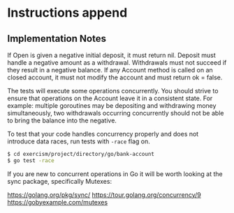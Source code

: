 # Instructions append

## Implementation Notes

If Open is given a negative initial deposit, it must return nil.
Deposit must handle a negative amount as a withdrawal. Withdrawals must
not succeed if they result in a negative balance.
If any Account method is called on an closed account, it must not modify
the account and must return ok = false.

The tests will execute some operations concurrently. You should strive
to ensure that operations on the Account leave it in a consistent state.
For example: multiple goroutines may be depositing and withdrawing money
simultaneously, two withdrawals occurring concurrently should not be able
to bring the balance into the negative.

To test that your code handles concurrency properly and does not introduce
data races, run tests with `-race` flag on.

```bash
$ cd exercism/project/directory/go/bank-account
$ go test -race
```

If you are new to concurrent operations in Go it will be worth looking
at the sync package, specifically Mutexes:

https://golang.org/pkg/sync/
https://tour.golang.org/concurrency/9
https://gobyexample.com/mutexes
